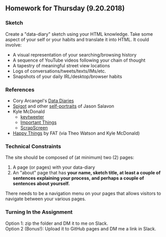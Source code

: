 ## Homework for Thursday __(9.20.2018)__

### Sketch
Create a "data-diary" sketch using your HTML knowledge. Take some aspect of your self or your habits and translate it into HTML. It could involve:
- A visual representation of your searching/browsing history
- A sequence of YouTube videos following your chain of thought
- A tapestry of meaningful street view locations
- Logs of conversations/tweets/texts/IMs/etc.
- Snapshots of your daily IRL/desktop/browser habits

### References
- Cory Arcangel's [Data Diaries](http://archive.turbulence.org/Works/arcangel/)
- [Spigot](http://salavon.com/work/SpigotOraclesReflection/) and other [self-portraits](http://salavon.com/work/category/self-portraits/) of Jason Salavon
- Kyle McDonald
    - [keytweeter](https://twitter.com/keytweeter)
    - [Important Things](https://secure.flickr.com/photos/kylemcdonald/sets/72157625874470177/)
    - [ScrapScreen](https://secure.flickr.com/photos/kylemcdonald/5422222717/)
- [Happy Things](http://kylemcdonald.net/happythings/?mode=each) by FAT (via Theo Watson and Kyle McDonald)

### Technical Constraints
The site should be composed of (at minimum) two (2) pages:
1. A page (or pages) with your data-diary
2. An "about" page that has __your name, sketch title, at least a couple of sentences explaining your process, and perhaps a couple of sentences about yourself.__

There needs to be a navigation menu on your pages that allows visitors to navigate between your various pages.
### Turning In the Assignment
Option 1: zip the folder and DM it to me on Slack. <br/>
Option 2 (Bonus!): Upload it to GitHub pages and DM me a link in Slack.
